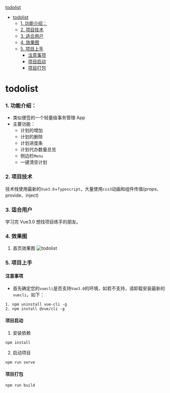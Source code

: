[todolist](#todolist)
- [todolist](#todolist)
    - [1. 功能介绍：](#1-功能介绍)
    - [2. 项目技术](#2-项目技术)
    - [3. 适合用户](#3-适合用户)
    - [4. 效果图](#4-效果图)
    - [5. 项目上手](#5-项目上手)
      - [注意事项](#注意事项)
      - [项目启动](#项目启动)
      - [项目打包](#项目打包)

# todolist

### 1. 功能介绍：

- 类似便签的一个轻量级事务管理 App
- 主要功能：
  - 计划的增加
  - 计划的删除
  - 计划进度条
  - 计划代办数量总览
  - 侧边栏`Menu`
  - 一键清空计划

### 2. 项目技术

技术栈使用最新的`Vue3.0`+`Typescript`，大量使用`css3`动画和组件传值(props、 provide、inject)

### 3. 适合用户

学习完 Vue3.0 想找项目练手的朋友。

### 4. 效果图

1. 首页效果图
   ![todolist](https://codeleilei.gitee.io/blog/todolist-index.jpg)

### 5. 项目上手

#### 注意事项

- 首先确定您的`vuecli`是否支持`Vue3.0`的环境，如若不支持，请卸载安装最新的`vuecli`，如下：

```shell
1. npm uninstall vue-cli -g
2. npm install @vue/cli -g
```

#### 项目启动

1. 安装依赖

```shell
npm install
```

2. 启动项目

```shell
npm run serve
```

#### 项目打包

```shell
npm run build
```

